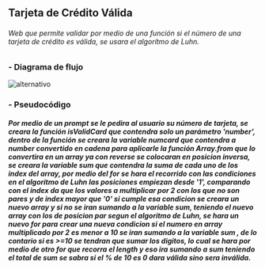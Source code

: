 ## Tarjeta de Crédito Válida
###### Web que permite validar por medio de una función si el número de una tarjeta de crédito es válida, se usara el algorítmo de Luhn.
### - Diagrama de flujo
![ alternativo](https://fotos.subefotos.com/9e065a39f412abf69ff4374f66e4cd80o.jpg)

### - Pseudocódigo
##### Por medio de un prompt se le pedira al usuario su número de tarjeta, se creara la función isValidCard que contendra solo un parámetro 'number', dentro de la función se creara la variable numcard que contendra a number convertido en cadena para aplicarle la función Array.from que lo convertira en un array ya con reverse se colocaran en posicion inversa, se creara la variable sum que contendra la suma de cada uno de los index del array, por medio del for se hara el recorrido con las condiciones en el algoritmo de Luhn las posiciones empiezan desde '1', comparando con el index da que los valores a multiplicar por 2 con los que no son pares y de index mayor que '0' si cumple esa condicion se creara un nuevo array y si no se iran sumando a la variable sum, teniendo el nuevo array con los de posicion par segun el algoritmo de Luhn, se hara un nuevo for para crear una nueva condicion si el numero en array multiplicado por 2 es menor a 10 se iran sumando a la variable sum , de lo contario si es >=10 se tendran que sumar los digitos, lo cual se hara por medio de otro for que recorra el length y eso ira sumando a sum teniendo el total de sum se sabra si el % de 10 es 0 dara válida sino sera inválida.
